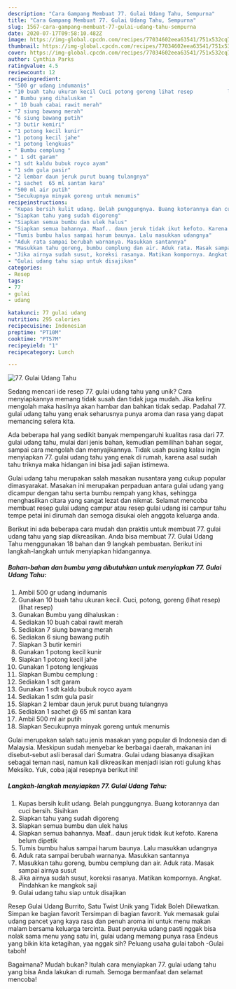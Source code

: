 ```yaml
---
description: "Cara Gampang Membuat 77. Gulai Udang Tahu, Sempurna"
title: "Cara Gampang Membuat 77. Gulai Udang Tahu, Sempurna"
slug: 1567-cara-gampang-membuat-77-gulai-udang-tahu-sempurna
date: 2020-07-17T09:58:10.482Z
image: https://img-global.cpcdn.com/recipes/77034602eea63541/751x532cq70/77-gulai-udang-tahu-foto-resep-utama.jpg
thumbnail: https://img-global.cpcdn.com/recipes/77034602eea63541/751x532cq70/77-gulai-udang-tahu-foto-resep-utama.jpg
cover: https://img-global.cpcdn.com/recipes/77034602eea63541/751x532cq70/77-gulai-udang-tahu-foto-resep-utama.jpg
author: Cynthia Parks
ratingvalue: 4.5
reviewcount: 12
recipeingredient:
- "500 gr udang indumanis"
- "10 buah tahu ukuran kecil Cuci potong goreng lihat resep           lihat resep"
- " Bumbu yang dihaluskan "
- " 10 buah cabai rawit merah"
- "7 siung bawang merah"
- "6 siung bawang putih"
- "3 butir kemiri"
- "1 potong kecil kunir"
- "1 potong kecil jahe"
- "1 potong lengkuas"
- " Bumbu cemplung "
- " 1 sdt garam"
- "1 sdt kaldu bubuk royco ayam"
- "1 sdm gula pasir"
- "2 lembar daun jeruk purut buang tulangnya"
- "1 sachet  65 ml santan kara"
- "500 ml air putih"
- "Secukupnya minyak goreng untuk menumis"
recipeinstructions:
- "Kupas bersih kulit udang. Belah punggungnya. Buang kotorannya dan cuci bersih. Sisihkan"
- "Siapkan tahu yang sudah digoreng"
- "Siapkan semua bumbu dan ulek halus"
- "Siapkan semua bahannya. Maaf.. daun jeruk tidak ikut kefoto. Karena belum dipetik"
- "Tumis bumbu halus sampai harum baunya. Lalu masukkan udangnya"
- "Aduk rata sampai berubah warnanya. Masukkan santannya"
- "Masukkan tahu goreng, bumbu cemplung dan air. Aduk rata. Masak sampai airnya susut"
- "Jika airnya sudah susut, koreksi rasanya. Matikan kompornya. Angkat. Pindahkan ke mangkok saji"
- "Gulai udang tahu siap untuk disajikan"
categories:
- Resep
tags:
- 77
- gulai
- udang

katakunci: 77 gulai udang 
nutrition: 295 calories
recipecuisine: Indonesian
preptime: "PT10M"
cooktime: "PT57M"
recipeyield: "1"
recipecategory: Lunch

---
```



![77. Gulai Udang Tahu](https://img-global.cpcdn.com/recipes/77034602eea63541/751x532cq70/77-gulai-udang-tahu-foto-resep-utama.jpg)

Sedang mencari ide resep 77. gulai udang tahu yang unik? Cara menyiapkannya memang tidak susah dan tidak juga mudah. Jika keliru mengolah maka hasilnya akan hambar dan bahkan tidak sedap. Padahal 77. gulai udang tahu yang enak seharusnya punya aroma dan rasa yang dapat memancing selera kita.

Ada beberapa hal yang sedikit banyak mempengaruhi kualitas rasa dari 77. gulai udang tahu, mulai dari jenis bahan, kemudian pemilihan bahan segar, sampai cara mengolah dan menyajikannya. Tidak usah pusing kalau ingin menyiapkan 77. gulai udang tahu yang enak di rumah, karena asal sudah tahu triknya maka hidangan ini bisa jadi sajian istimewa.

Gulai udang tahu merupakan salah masakan nusantara yang cukup popular dimasyarakat. Masakan ini merupakan perpaduan antara gulai udang yang dicampur dengan tahu serta bumbu rempah yang khas, sehingga menghasilkan citara yang sangat lezat dan nikmat. Selamat mencoba membuat resep gulai udang campur atau resep gulai udang isi campur tahu tempe petai ini dirumah dan semoga disukai oleh anggota keluarga anda.


Berikut ini ada beberapa cara mudah dan praktis untuk membuat 77. gulai udang tahu yang siap dikreasikan. Anda bisa membuat 77. Gulai Udang Tahu menggunakan 18 bahan dan 9 langkah pembuatan. Berikut ini langkah-langkah untuk menyiapkan hidangannya.

<!--inarticleads1-->

##### Bahan-bahan dan bumbu yang dibutuhkan untuk menyiapkan 77. Gulai Udang Tahu:

1. Ambil 500 gr udang indumanis
1. Gunakan 10 buah tahu ukuran kecil. Cuci, potong, goreng (lihat resep)           (lihat resep)
1. Gunakan  Bumbu yang dihaluskan :
1. Sediakan  10 buah cabai rawit merah
1. Sediakan 7 siung bawang merah
1. Sediakan 6 siung bawang putih
1. Siapkan 3 butir kemiri
1. Gunakan 1 potong kecil kunir
1. Siapkan 1 potong kecil jahe
1. Gunakan 1 potong lengkuas
1. Siapkan  Bumbu cemplung :
1. Sediakan  1 sdt garam
1. Gunakan 1 sdt kaldu bubuk royco ayam
1. Sediakan 1 sdm gula pasir
1. Siapkan 2 lembar daun jeruk purut buang tulangnya
1. Sediakan 1 sachet @ 65 ml santan kara
1. Ambil 500 ml air putih
1. Siapkan Secukupnya minyak goreng untuk menumis


Gulai merupakan salah satu jenis masakan yang popular di Indonesia dan di Malaysia. Meskipun sudah menyebar ke berbagai daerah, makanan ini disebut-sebut asli berasal dari Sumatra. Gulai udang biasanya disajikan sebagai teman nasi, namun kali dikreasikan menjadi isian roti gulung khas Meksiko. Yuk, coba jajal resepnya berikut ini! 

<!--inarticleads2-->

##### Langkah-langkah menyiapkan 77. Gulai Udang Tahu:

1. Kupas bersih kulit udang. Belah punggungnya. Buang kotorannya dan cuci bersih. Sisihkan
1. Siapkan tahu yang sudah digoreng
1. Siapkan semua bumbu dan ulek halus
1. Siapkan semua bahannya. Maaf.. daun jeruk tidak ikut kefoto. Karena belum dipetik
1. Tumis bumbu halus sampai harum baunya. Lalu masukkan udangnya
1. Aduk rata sampai berubah warnanya. Masukkan santannya
1. Masukkan tahu goreng, bumbu cemplung dan air. Aduk rata. Masak sampai airnya susut
1. Jika airnya sudah susut, koreksi rasanya. Matikan kompornya. Angkat. Pindahkan ke mangkok saji
1. Gulai udang tahu siap untuk disajikan


Resep Gulai Udang Burrito, Satu Twist Unik yang Tidak Boleh Dilewatkan. Simpan ke bagian favorit Tersimpan di bagian favorit. Yuk memasak gulai udang pancet yang kaya rasa dan penuh aroma ini untuk menu makan malam bersama keluarga tercinta. Buat penyuka udang pasti nggak bisa nolak sama menu yang satu ini, gulai udang memang punya rasa Endeus yang bikin kita ketagihan, yaa nggak sih? Peluang usaha gulai taboh -Gulai taboh! 

Bagaimana? Mudah bukan? Itulah cara menyiapkan 77. gulai udang tahu yang bisa Anda lakukan di rumah. Semoga bermanfaat dan selamat mencoba!
